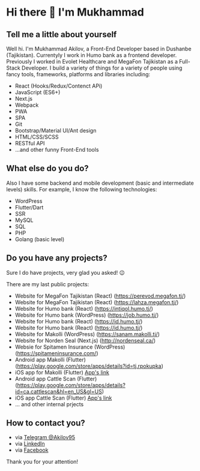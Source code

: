 # Hi there 👋 I'm Mukhammad

## Tell me a little about yourself

Well hi. I'm Mukhammad Akilov, a Front-End Developer based in Dushanbe (Tajikistan). Currentyly I work in Humo bank as a frontend developer. Previously I worked in Evolet Healthcare and MegaFon Tajikistan as a Full-Stack Developer. I build a variety of things for a variety of people using fancy tools, frameworks, platforms and libraries including:

 - React (Hooks/Redux/Contenct APi)
 - JavaScript (ES6+)
 - Next.js
 - Webpack
 - PWA
 - SPA
 - Git
 - Bootstrap/Material UI/Ant design
 - HTML/CSS/SCSS
 - RESTful API
 - ...and other funny Front-End tools
 
## What else do you do?
Also I have some backend and mobile development (basic and intermediate levels) skills. For example, I know the following technologies:
 - WordPress
 - Flutter/Dart
 - SSR
 - MySQL
 - SQL
 - PHP 
 - Golang (basic level)
 
## Do you have any projects?

Sure I do have projects, very glad you asked! 😉

There are my last public projects:
- Website for MegaFon Tajikistan (React) (https://perevod.megafon.tj/)
- Website for MegaFon Tajikistan (React) (https://lahza.megafon.tj/)
- Website for Humo bank (React) (https://intiqol.humo.tj/)
- Website for Humo bank (WordPress) (https://job.humo.tj/)
- Website for Humo bank (React) (https://id.humo.tj/)
- Website for Humo bank (React) (https://id.humo.tj/)
- Website for Makolli (WordPress) (https://sanam.makolli.tj/)
- Website for Norden Seal (Next.js) (http://nordenseal.ca/)
- Websie for Spitamen Insurance (WordPress) (https://spitameninsurance.com/)
- Android app Makolli (Flutter) (https://play.google.com/store/apps/details?id=tj.rpokupka)
- iOS app for Makolli (Flutter) [App's link](https://apps.apple.com/ca/app/%D1%80%D0%B0%D0%B7%D1%83%D0%BC%D0%BD%D0%B0%D1%8F-%D0%BF%D0%BE%D0%BA%D1%83%D0%BF%D0%BA%D0%B0/id1526797310)
- Android app Cattle Scan (Flutter) (https://play.google.com/store/apps/details?id=ca.cattlescan&hl=en_US&gl=US)
- iOS app Cattle Scan (Flutter) [App's link](https://apps.apple.com/by/app/cattle-scan/id1562113240#?platform=iphone)
- ... and other internal prjects
## How to contact you?
- via [Telegram @Akilov95](https://t.me/Akilov95)
- via [LinkedIn](https://www.linkedin.com/in/mukhammad-akilov-6604a0159/)
- via [Facebook](https://facebook.com/mukhammad.akilov.95)

Thank you for your attention!
